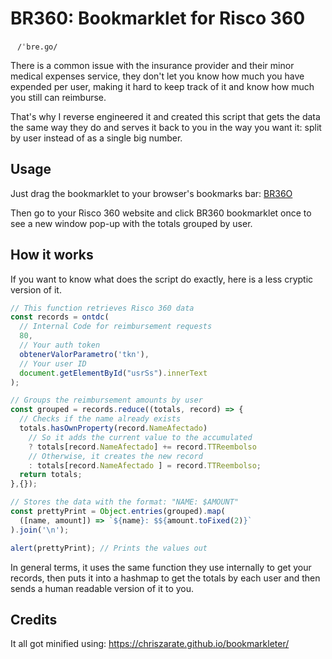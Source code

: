 # BR360: Bookmarklet for Risco 360
`ㅤ/ˈbre.ɡo/ ㅤ`

There is a common issue with the insurance provider and their minor medical expenses service, they don't let you know how much you have expended per user, making it hard to keep track of it and know how much you still can reimburse.

That's why I reverse engineered it and created this script that gets the data the same way they do and serves it back to you in the way you want it: split by user instead of as a single big number.

## Usage

Just drag the bookmarklet to your browser's bookmarks bar: <a href="javascript:%22use%20strict%22;void%20function(){const%20a=ontdc(80,obtenerValorParametro(%22tkn%22),document.getElementById(%22usrSs%22).innerText),b=a.reduce((a,b)=%3E(a.hasOwnProperty(b.NameAfectado)%3Fa[b.NameAfectado]+=b.TTReembolso:a[b.NameAfectado]=b.TTReembolso,a),{}),c=Object.entries(b).map(a=%3E{let[b,c]=a;return`${b}:%20$${c.toFixed(2)}`}).join(%22\n%22);alert(c)}();">BR36O</a>

Then go to your Risco 360 website and click BR360 bookmarklet once to see a new window pop-up with the totals grouped by user.

## How it works

If you want to know what does the script do exactly, here is a less cryptic version of it.

```javascript
// This function retrieves Risco 360 data
const records = ontdc(
  // Internal Code for reimbursement requests
  80,
  // Your auth token
  obtenerValorParametro('tkn'),
  // Your user ID
  document.getElementById("usrSs").innerText
);

// Groups the reimbursement amounts by user
const grouped = records.reduce((totals, record) => {
  // Checks if the name already exists
  totals.hasOwnProperty(record.NameAfectado)
    // So it adds the current value to the accumulated
    ? totals[record.NameAfectado] += record.TTReembolso
    // Otherwise, it creates the new record
    : totals[record.NameAfectado ] = record.TTReembolso;
  return totals;
},{});

// Stores the data with the format: "NAME: $AMOUNT"
const prettyPrint = Object.entries(grouped).map(
  ([name, amount]) => `${name}: $${amount.toFixed(2)}`
).join('\n');

alert(prettyPrint); // Prints the values out
```

In general terms, it uses the same function they use internally to get your records, then puts it into a hashmap to get the totals by each user and then sends a human readable version of it to you.

## Credits

It all got minified using: https://chriszarate.github.io/bookmarkleter/
